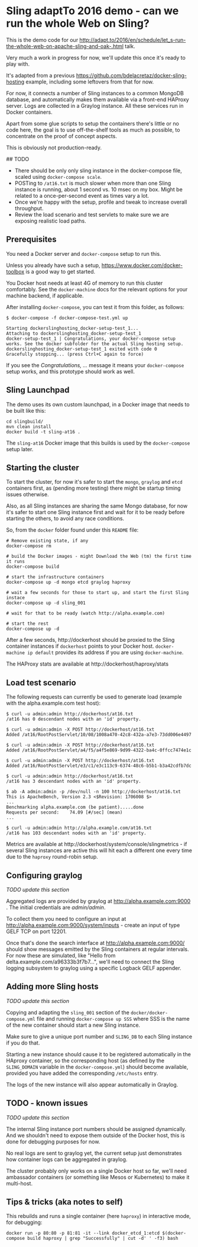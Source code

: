 # Sling adaptTo 2016 demo - can we run the whole Web on Sling?
This is the demo code for our http://adapt.to/2016/en/schedule/let_s-run-the-whole-web-on-apache-sling-and-oak-.html talk.

Very much a work in progress for now, we'll update this once it's ready to play with.

It's adapted from a previous https://github.com/bdelacretaz/docker-sling-hosting example, including some leftovers from that for now.

For now, it connects a number of Sling instances to a common MongoDB database, and automatically makes
them available via a front-end HAProxy server. Logs are collected in a Graylog instance. All these services
run in Docker containers.

Apart from some glue scripts to setup the containers there's little or no code here, the goal is to use off-the-shelf
tools as much as possible, to concentrate on the proof of concept aspects. 

This is obviously not production-ready.

## TODO
* There should be only only sling instance in the docker-compose file, scaled using `docker-compose scale`.
* POSTing to `/at16.txt` is much slower when more than one Sling instance is running, about 1 second vs. 10 msec on my box. Might be related to a once-per-second event as times vary a lot.
* Once we're happy with the setup, profile and tweak to increase overall throughput. 
* Review the load scenario and test servlets to make sure we are exposing realistic load paths.

## Prerequisites
You need a Docker server and `docker-compose` setup to run this.

Unless you already have such a setup, https://www.docker.com/docker-toolbox is a good way to get started.

You Docker host needs at least 4G of memory to run this cluster comfortably. See the `docker-machine` docs
for the relevant options for your machine backend, if applicable.

After installing `docker-compose`, you can test it from this folder, as follows:

	$ docker-compose -f docker-compose-test.yml up
	
	Starting dockerslinghosting_docker-setup-test_1...
	Attaching to dockerslinghosting_docker-setup-test_1
	docker-setup-test_1 | Congratulations, your docker-compose setup works. See the docker subfolder for the actual Sling hosting setup.
	dockerslinghosting_docker-setup-test_1 exited with code 0
	Gracefully stopping... (press Ctrl+C again to force)
   
If you see the _Congratulations, ..._ message it means your `docker-compose` setup works, and
this prototype should work as well.

## Sling Launchpad
The demo uses its own custom launchpad, in a Docker image that needs to be built like this:

    cd slingbuild/
    mvn clean install
    docker build -t sling-at16 .
	
The `sling-at16` Docker image that this builds is used by the `docker-compose` setup later.	

## Starting the cluster
To start the cluster, for now it's safer to start the `mongo`, `graylog` and `etcd` containers first, as (pending more
testing) there might be startup timing issues otherwise.

Also, as all Sling instances are sharing the same Mongo database, for now it's safer to start one Sling instance first 
and wait for it to be ready before starting the others, to avoid any race conditions.

So, from the `docker` folder found under this `README` file:

    # Remove existing state, if any
	docker-compose rm

    # build the Docker images - might Download the Web (tm) the first time it runs
	docker-compose build

    # start the infrastructure containers	
	docker-compose up -d mongo etcd graylog haproxy
	
	# wait a few seconds for those to start up, and start the first Sling instace
	docker-compose up -d sling_001
	
	# wait for that to be ready (watch http://alpha.example.com)
	
    # start the rest
	docker-compose up -d

After a few seconds, http://dockerhost should be proxied to the Sling container instances if `dockerhost` points to your Docker host. `docker-machine ip default` provides its address if you are using `docker-machine`.

The HAProxy stats are available at http://dockerhost/haproxy/stats

## Load test scenario
The following requests can currently be used to generate load (example with the alpha.example.com test host):

    $ curl -u admin:admin http://dockerhost/at16.txt
    /at16 has 0 descendant nodes with an 'id' property.
    
    $ curl -u admin:admin -X POST http://dockerhost/at16.txt
    Added /at16/RootPostServlet/10/08/1008a470-42c8-432a-a7e3-73dd006e4497
    
    $ curl -u admin:admin -X POST http://dockerhost/at16.txt
    Added /at16/RootPostServlet/a4/f5/a4f5e869-9d99-4322-ba4c-0ffcc7474e1c
    
    $ curl -u admin:admin -X POST http://dockerhost/at16.txt
    Added /at16/RootPostServlet/e3/c1/e3c113c9-6374-48c6-b5b1-b3a42cdfb7dc
    
    $ curl -u admin:admin http://dockerhost/at16.txt
    /at16 has 3 descendant nodes with an 'id' property.
    
    $ ab -A admin:admin -p /dev/null -n 100 http://dockerhost/at16.txt
    This is ApacheBench, Version 2.3 <$Revision: 1706008 $>
	...
    Benchmarking alpha.example.com (be patient).....done
    Requests per second:    74.09 [#/sec] (mean)
	...
    
    $ curl -u admin:admin http://alpha.example.com/at16.txt
    /at16 has 103 descendant nodes with an 'id' property.

Metrics are available at http://dockerhost/system/console/slingmetrics - if several Sling instances are active this will hit each a different one every time due to the `haproxy` round-robin setup.

## Configuring graylog
*TODO update this section*

Aggregated logs are provided by graylog at http://alpha.example.com:9000 . The initial credentials are _admin/admin_.

To collect them you need to configure an input at http://alpha.example.com:9000/system/inputs - create an input of 
type GELF TCP on port 12201.

Once that's done the search interface at http://alpha.example.com:9000/ should show messages emitted by the Sling
containers at regular intervals. For now these are simulated, like "Hello from delta.example.com/a96333b3f7b7...", 
we'll need to connect the Sling logging subsystem to graylog using a specific Logback GELF appender.

## Adding more Sling hosts
*TODO update this section*

Copying and adapting the `sling_001` section of the `docker/docker-compose.yml` file and running `docker-compose up SSS` where
SSS is the name of the new container should start a new Sling instance.

Make sure to give a unique port number and `SLING_DB` to each Sling instance if you do that.

Starting a new instance should cause it to be registered automatically in the HAproxy container, so the corresponding host (as
defined by the `SLING_DOMAIN` variable in the `docker-compose.yml`) should become available, provided you have added the 
corresponding `/etc/hosts` entry.

The logs of the new instance will also appear automatically in Graylog.

## TODO - known issues
*TODO update this section*

The internal Sling instance port numbers should be assigned dynamically. And we shouldn't need to expose them outside of
the Docker host, this is done for debugging purposes for now.

No real logs are sent to graylog yet, the current setup just demonstrates how container logs can
be aggregated in graylog.

The cluster probably only works on a single Docker host so far, we'll need ambassador containers (or something like Mesos or Kubernetes) to make it multi-host.

## Tips & tricks (aka notes to self)
This rebuilds and runs a single container (here `haproxy`) in interactive mode, for debugging:

    docker run -p 80:80 -p 81:81 -it --link docker_etcd_1:etcd $(docker-compose build haproxy | grep "Successfully" | cut -d' ' -f3) bash
